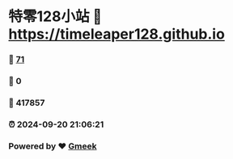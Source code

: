# 特零128小站 :link: https://timeleaper128.github.io 
### :page_facing_up: [71](https://timeleaper128.github.io/tag.html) 
### :speech_balloon: 0 
### :hibiscus: 417857 
### :alarm_clock: 2024-09-20 21:06:21 
### Powered by :heart: [Gmeek](https://github.com/Meekdai/Gmeek)
